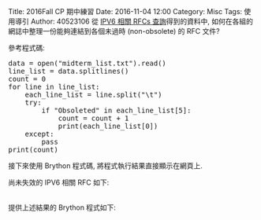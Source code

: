 Title: 2016Fall CP 期中練習
Date: 2016-11-04 12:00
Category: Misc
Tags: 使用導引
Author: 40523106
從 <a href="http://www.rfc-editor.org/search/rfc_search_detail.php?page=All&title=ipv6&pubstatus%5B%5D=Any&pub_date_type=any&sortkey=Number&sorting=ASC%22">IPV6 相關 RFCs 查詢</a>得到的資料中, 如何在各組的網誌中整理一份能夠連結到各個未過時 (non-obsolete) 的 RFC 文件?

<!-- PELICAN_END_SUMMARY -->

參考程式碼:

<pre class="brush: python">
data = open("midterm_list.txt").read()
line_list = data.splitlines()
count = 0
for line in line_list:
    each_line_list = line.split("\t")
    try:
        if "Obsoleted" in each_line_list[5]:
            count = count + 1
            print(each_line_list[0])
    except:
        pass
print(count)
</pre>

接下來使用 Brython 程式碼, 將程式執行結果直接顯示在網頁上.

尚未失效的 IPV6 相關 RFC 如下:

<!-- 導入 Brython 標準程式庫 -->
<script type="text/javascript" 
    src="https://cdn.rawgit.com/brython-dev/brython/master/www/src/brython_dist.js">
</script>

<!-- 啟動 Brython -->
<script>
window.onload=function(){
brython(1);
}
</script>

<!-- 以下利用 Brython 程式執行檔案讀取與比對流程 -->
<!-- 假如需要用圖型表示數字, 則利用 canvas 繪圖 -->
<!-- <canvas id="plotarea" width="600" height="400"></canvas> -->

<div id="container"></div>

<script type="text/python3" id="script1">
from browser import document, html
container = document['container']
data = open("./../midterm_list.txt").read()
line_list = data.splitlines()
count = 0
output = ""
for line in line_list:
    each_line_list = line.split("\t")
    try:
        if "Obsoleted" not in each_line_list[5]:
            count = count + 1
            output += html.A(each_line_list[0], href="http://www.rfc-editor.org/info/"+ each_line_list[0].lower().replace(" ", "")) + " | "
            if count%10 == 0:
                output += html.BR()
    except:
        pass
output += html.BR() + html.BR()  + "共有 " + str(count)+ " 份文件尚未失效!"
container <= output
</script>

<br />提供上述結果的 Brython 程式如下:
<br />

<pre class="brush: python">
<div id="container"></div>

<script type="text/python3" id="script1">
from browser import document, html
container = document['container']
data = open("./../midterm_list.txt").read()
line_list = data.splitlines()
count = 0
output = ""
for line in line_list:
    each_line_list = line.split("\t")
    try:
        if "Obsoleted" not in each_line_list[5]:
            count = count + 1
            output += html.A(each_line_list[0], href="http://www.rfc-editor.org/info/"+ each_line_list[0].lower().replace(" ", "")) + " | "
            if count%10 == 0:
                output += html.BR()
    except:
        pass
output += html.BR() + html.BR()  + "共有 " + str(count)+ " 份文件尚未失效!"
container <= output
</script>
</pre>